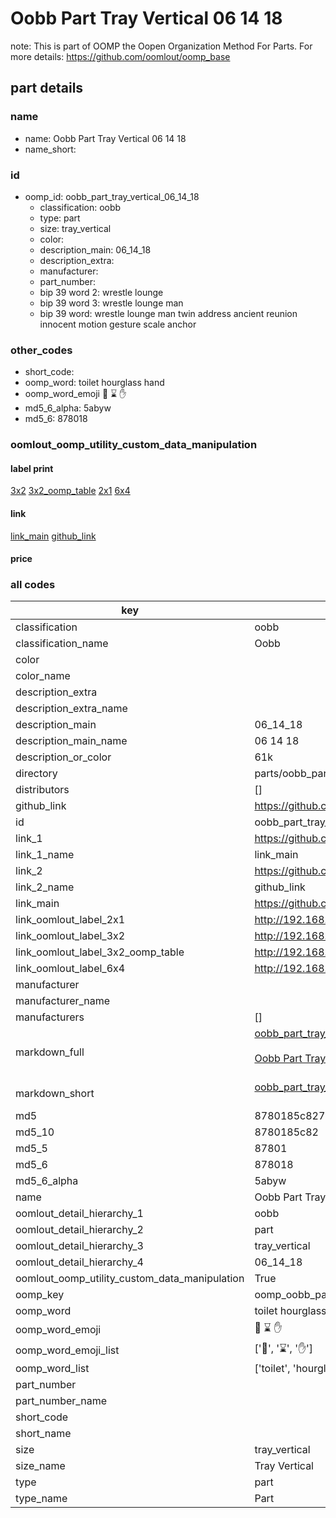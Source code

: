 # Oobb Part Tray Vertical 06 14 18  

note: This is part of OOMP the Oopen Organization Method For Parts. For more details: https://github.com/oomlout/oomp_base

##  part details





### name
* name: Oobb Part Tray Vertical 06 14 18
* name_short: 
### id
* oomp_id: oobb_part_tray_vertical_06_14_18
  * classification: oobb
  * type: part
  * size: tray_vertical
  * color: 
  * description_main: 06_14_18
  * description_extra: 
  * manufacturer: 
  * part_number: 
  * bip 39 word 2: wrestle lounge
  * bip 39 word 3: wrestle lounge man
  * bip 39 word: wrestle lounge man twin address ancient reunion innocent motion gesture scale anchor

### other_codes
* short_code: 
* oomp_word: toilet hourglass hand
* oomp_word_emoji :toilet: :hourglass: :hand:
* md5_6_alpha: 5abyw
* md5_6: 878018






### oomlout_oomp_utility_custom_data_manipulation
#### label print
[3x2](http://192.168.1.245:1112/?label=oomp%205abyw)
[3x2_oomp_table](http://192.168.1.107:1112/?label=oomp%205abyw)
[2x1](http://192.168.1.242:1112/?label=oomp%205abyw)
[6x4](http://192.168.1.55:1112/?label=oomp%205abyw)    

#### link

[link_main](https://github.com/oomlout/oomlout_oomp_current_version_messy/tree/main/parts/oobb_part_tray_vertical_06_14_18) [github_link](https://github.com/oomlout/oomlout_oomp_part_src/tree/main/parts/oobb_part_tray_vertical_06_14_18)                             

#### price







### all codes 
| key | value |  
| --- | --- |  
| classification | oobb |  
| classification_name | Oobb |  
| color |  |  
| color_name |  |  
| description_extra |  |  
| description_extra_name |  |  
| description_main | 06_14_18 |  
| description_main_name | 06 14 18 |  
| description_or_color | 61k |  
| directory | parts/oobb_part_tray_vertical_06_14_18 |  
| distributors | [] |  
| github_link | https://github.com/oomlout/oomlout_oomp_part_src/tree/main/parts/oobb_part_tray_vertical_06_14_18 |  
| id | oobb_part_tray_vertical_06_14_18 |  
| link_1 | https://github.com/oomlout/oomlout_oomp_current_version_messy/tree/main/parts/oobb_part_tray_vertical_06_14_18 |  
| link_1_name | link_main |  
| link_2 | https://github.com/oomlout/oomlout_oomp_part_src/tree/main/parts/oobb_part_tray_vertical_06_14_18 |  
| link_2_name | github_link |  
| link_main | https://github.com/oomlout/oomlout_oomp_current_version_messy/tree/main/parts/oobb_part_tray_vertical_06_14_18 |  
| link_oomlout_label_2x1 | http://192.168.1.242:1112/?label=oomp%205abyw |  
| link_oomlout_label_3x2 | http://192.168.1.245:1112/?label=oomp%205abyw |  
| link_oomlout_label_3x2_oomp_table | http://192.168.1.107:1112/?label=oomp%205abyw |  
| link_oomlout_label_6x4 | http://192.168.1.55:1112/?label=oomp%205abyw |  
| manufacturer |  |  
| manufacturer_name |  |  
| manufacturers | [] |  
| markdown_full | [oobb_part_tray_vertical_06_14_18](https://github.com/oomlout/oomlout_oomp_current_version_messy/tree/main/parts/oobb_part_tray_vertical_06_14_18)<br>[](https://github.com/oomlout/oomlout_oomp_current_version_messy/tree/main/parts/oobb_part_tray_vertical_06_14_18)<br>[Oobb Part Tray Vertical 06 14 18](https://github.com/oomlout/oomlout_oomp_current_version_messy/tree/main/parts/oobb_part_tray_vertical_06_14_18)<br><br> |  
| markdown_short | [oobb_part_tray_vertical_06_14_18](https://github.com/oomlout/oomlout_oomp_current_version_messy/tree/main/parts/oobb_part_tray_vertical_06_14_18)<br><br> |  
| md5 | 8780185c827497082201beb70da117f2 |  
| md5_10 | 8780185c82 |  
| md5_5 | 87801 |  
| md5_6 | 878018 |  
| md5_6_alpha | 5abyw |  
| name | Oobb Part Tray Vertical 06 14 18 |  
| oomlout_detail_hierarchy_1 | oobb |  
| oomlout_detail_hierarchy_2 | part |  
| oomlout_detail_hierarchy_3 | tray_vertical |  
| oomlout_detail_hierarchy_4 | 06_14_18 |  
| oomlout_oomp_utility_custom_data_manipulation | True |  
| oomp_key | oomp_oobb_part_tray_vertical_06_14_18 |  
| oomp_word | toilet hourglass hand |  
| oomp_word_emoji | :toilet: :hourglass: :hand: |  
| oomp_word_emoji_list | [':toilet:', ':hourglass:', ':hand:'] |  
| oomp_word_list | ['toilet', 'hourglass', 'hand'] |  
| part_number |  |  
| part_number_name |  |  
| short_code |  |  
| short_name |  |  
| size | tray_vertical |  
| size_name | Tray Vertical |  
| type | part |  
| type_name | Part |  
